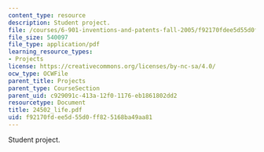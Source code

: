 ```yaml
---
content_type: resource
description: Student project.
file: /courses/6-901-inventions-and-patents-fall-2005/f92170fdee5d55d0ff825168ba49aa81_24502_life.pdf
file_size: 540097
file_type: application/pdf
learning_resource_types:
- Projects
license: https://creativecommons.org/licenses/by-nc-sa/4.0/
ocw_type: OCWFile
parent_title: Projects
parent_type: CourseSection
parent_uid: c929091c-413a-12f0-1176-eb1861802dd2
resourcetype: Document
title: 24502_life.pdf
uid: f92170fd-ee5d-55d0-ff82-5168ba49aa81
---
```

Student project.